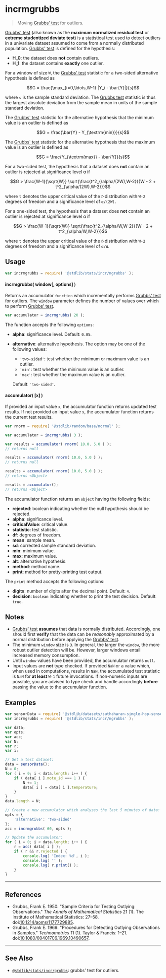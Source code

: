 <!--

@license Apache-2.0

Copyright (c) 2018 The Stdlib Authors.

Licensed under the Apache License, Version 2.0 (the "License");
you may not use this file except in compliance with the License.
You may obtain a copy of the License at

   http://www.apache.org/licenses/LICENSE-2.0

Unless required by applicable law or agreed to in writing, software
distributed under the License is distributed on an "AS IS" BASIS,
WITHOUT WARRANTIES OR CONDITIONS OF ANY KIND, either express or implied.
See the License for the specific language governing permissions and
limitations under the License.

-->

# incrmgrubbs

> Moving [Grubbs' test][grubbs-test] for outliers.

<section class="intro">

[Grubbs' test][grubbs-test] (also known as the **maximum normalized residual test** or **extreme studentized deviate test**) is a statistical test used to detect outliers in a univariate dataset assumed to come from a normally distributed population. [Grubbs' test][grubbs-test] is defined for the hypothesis:

-   **H_0**: the dataset does **not** contain outliers.
-   **H_1**: the dataset contains **exactly** one outlier.

For a window of size `W`, the [Grubbs' test][grubbs-test] statistic for a two-sided alternative hypothesis is defined as

<!-- <equation class="equation" label="eq:grubbs_test_statistic" align="center" raw="G = \frac{\max_{i=0,\ldots,W-1} |Y_i - \bar{Y}|}{s}" alt="Grubbs' test statistic."> -->

```math
G = \frac{\max_{i=0,\ldots,W-1} |Y_i - \bar{Y}|}{s}
```

<!-- <div class="equation" align="center" data-raw-text="G = \frac{\max_{i=0,\ldots,W-1} |Y_i - \bar{Y}|}{s}" data-equation="eq:grubbs_test_statistic">
    <img src="https://cdn.jsdelivr.net/gh/stdlib-js/stdlib@d157db87026794d6fab579039be09a8916cad4e0/lib/node_modules/@stdlib/stats/incr/mgrubbs/docs/img/equation_grubbs_test_statistic.svg" alt="Grubbs' test statistic.">
    <br>
</div> -->

<!-- </equation> -->

where `s` is the sample standard deviation. The [Grubbs test][grubbs-test] statistic is thus the largest absolute deviation from the sample mean in units of the sample standard deviation.

The [Grubbs' test][grubbs-test] statistic for the alternative hypothesis that the minimum value is an outlier is defined as

<!-- <equation class="equation" label="eq:grubbs_test_statistic_min" align="center" raw="G = \frac{\bar{Y} - Y_{\textrm{min}}}{s}" alt="Grubbs' test statistic for testing whether the minimum value is an outlier."> -->

```math
G = \frac{\bar{Y} - Y_{\textrm{min}}}{s}
```

<!-- <div class="equation" align="center" data-raw-text="G = \frac{\bar{Y} - Y_{\textrm{min}}}{s}" data-equation="eq:grubbs_test_statistic_min">
    <img src="https://cdn.jsdelivr.net/gh/stdlib-js/stdlib@d157db87026794d6fab579039be09a8916cad4e0/lib/node_modules/@stdlib/stats/incr/mgrubbs/docs/img/equation_grubbs_test_statistic_min.svg" alt="Grubbs' test statistic for testing whether the minimum value is an outlier.">
    <br>
</div> -->

<!-- </equation> -->

The [Grubbs' test][grubbs-test] statistic for the alternative hypothesis that the maximum value is an outlier is defined as

<!-- <equation class="equation" label="eq:grubbs_test_statistic_max" align="center" raw="G = \frac{Y_{\textrm{max}} - \bar{Y}}{s}" alt="Grubbs' test statistic for testing whether the maximum value is an outlier."> -->

```math
G = \frac{Y_{\textrm{max}} - \bar{Y}}{s}
```

<!-- <div class="equation" align="center" data-raw-text="G = \frac{Y_{\textrm{max}} - \bar{Y}}{s}" data-equation="eq:grubbs_test_statistic_max">
    <img src="https://cdn.jsdelivr.net/gh/stdlib-js/stdlib@d157db87026794d6fab579039be09a8916cad4e0/lib/node_modules/@stdlib/stats/incr/mgrubbs/docs/img/equation_grubbs_test_statistic_max.svg" alt="Grubbs' test statistic for testing whether the maximum value is an outlier.">
    <br>
</div> -->

<!-- </equation> -->

For a two-sided test, the hypothesis that a dataset does **not** contain an outlier is rejected at significance level α if

<!-- <equation class="equation" label="eq:grubbs_test_two_sided" align="center" raw="G > \frac{W-1}{\sqrt{W}} \sqrt{\frac{t^2_{\alpha/(2W),W-2}}{W - 2 + t^2_{\alpha/(2W),W-2}}}" alt="Two-sided Grubbs' test."> -->

```math
G > \frac{W-1}{\sqrt{W}} \sqrt{\frac{t^2_{\alpha/(2W),W-2}}{W - 2 + t^2_{\alpha/(2W),W-2}}}
```

<!-- <div class="equation" align="center" data-raw-text="G > \frac{W-1}{\sqrt{W}} \sqrt{\frac{t^2_{\alpha/(2W),W-2}}{W - 2 + t^2_{\alpha/(2W),W-2}}}" data-equation="eq:grubbs_test_two_sided">
    <img src="https://cdn.jsdelivr.net/gh/stdlib-js/stdlib@d157db87026794d6fab579039be09a8916cad4e0/lib/node_modules/@stdlib/stats/incr/mgrubbs/docs/img/equation_grubbs_test_two_sided.svg" alt="Two-sided Grubbs' test.">
    <br>
</div> -->

<!-- </equation> -->

where `t` denotes the upper critical value of the _t_-distribution with `W-2` degrees of freedom and a significance level of `α/(2W)`.

For a one-sided test, the hypothesis that a dataset does **not** contain an outlier is rejected at significance level α if

<!-- <equation class="equation" label="eq:grubbs_test_one_sided" align="center" raw="G > \frac{W-1}{\sqrt{W}} \sqrt{\frac{t^2_{\alpha/W,W-2}}{W - 2 + t^2_{\alpha/W,W-2}}}" alt="One-sided Grubbs' test."> -->

```math
G > \frac{W-1}{\sqrt{W}} \sqrt{\frac{t^2_{\alpha/W,W-2}}{W - 2 + t^2_{\alpha/W,W-2}}}
```

<!-- <div class="equation" align="center" data-raw-text="G > \frac{W-1}{\sqrt{W}} \sqrt{\frac{t^2_{\alpha/W,W-2}}{W - 2 + t^2_{\alpha/W,W-2}}}" data-equation="eq:grubbs_test_one_sided">
    <img src="https://cdn.jsdelivr.net/gh/stdlib-js/stdlib@d157db87026794d6fab579039be09a8916cad4e0/lib/node_modules/@stdlib/stats/incr/mgrubbs/docs/img/equation_grubbs_test_one_sided.svg" alt="One-sided Grubbs' test.">
    <br>
</div> -->

<!-- </equation> -->

where `t` denotes the upper critical value of the _t_-distribution with `W-2` degrees of freedom and a significance level of `α/W`.

</section>

<!-- /.intro -->

<section class="usage">

## Usage

```javascript
var incrmgrubbs = require( '@stdlib/stats/incr/mgrubbs' );
```

#### incrmgrubbs( window\[, options] )

Returns an accumulator `function` which incrementally performs [Grubbs' test][grubbs-test] for outliers. The `window` parameter defines the number of values over which to perform [Grubbs' test][grubbs-test].

```javascript
var accumulator = incrmgrubbs( 20 );
```

The function accepts the following `options`:

-   **alpha**: significance level. Default: `0.05`.

-   **alternative**: alternative hypothesis. The option may be one of the following values:

    -   `'two-sided'`: test whether the minimum or maximum value is an outlier.
    -   `'min'`: test whether the minimum value is an outlier.
    -   `'max'`: test whether the maximum value is an outlier.

    Default: `'two-sided'`.

#### accumulator( \[x] )

If provided an input value `x`, the accumulator function returns updated test results. If not provided an input value `x`, the accumulator function returns the current test results.

```javascript
var rnorm = require( '@stdlib/random/base/normal' );

var accumulator = incrmgrubbs( 3 );

var results = accumulator( rnorm( 10.0, 5.0 ) );
// returns null

results = accumulator( rnorm( 10.0, 5.0 ) );
// returns null

results = accumulator( rnorm( 10.0, 5.0 ) );
// returns <Object>

results = accumulator();
// returns <Object>
```

The accumulator function returns an `object` having the following fields:

-   **rejected**: boolean indicating whether the null hypothesis should be rejected.
-   **alpha**: significance level.
-   **criticalValue**: critical value.
-   **statistic**: test statistic.
-   **df**: degrees of freedom.
-   **mean**: sample mean.
-   **sd**: corrected sample standard deviation.
-   **min**: minimum value.
-   **max**: maximum value.
-   **alt**: alternative hypothesis.
-   **method**: method name.
-   **print**: method for pretty-printing test output.

The `print` method accepts the following options:

-   **digits**: number of digits after the decimal point. Default: `4`.
-   **decision**: `boolean` indicating whether to print the test decision. Default: `true`.

</section>

<!-- /.usage -->

<section class="notes">

## Notes

-   [Grubbs' test][grubbs-test] **assumes** that data is normally distributed. Accordingly, one should first **verify** that the data can be _reasonably_ approximated by a normal distribution before applying the [Grubbs' test][grubbs-test].
-   The minimum `window` size is `3`. In general, the larger the `window`, the more robust outlier detection will be. However, larger windows entail increased memory consumption.
-   Until `window` values have been provided, the accumulator returns `null`.
-   Input values are **not** type checked. If provided `NaN` or a value which, when used in computations, results in `NaN`, the accumulated test statistic is `NaN` for **at least** `W-1` future invocations. If non-numeric inputs are possible, you are advised to type check and handle accordingly **before** passing the value to the accumulator function.

</section>

<!-- /.notes -->

<section class="examples">

## Examples

<!-- eslint no-undef: "error" -->

```javascript
var sensorData = require( '@stdlib/datasets/suthaharan-single-hop-sensor-network' );
var incrmgrubbs = require( '@stdlib/stats/incr/mgrubbs' );

var data;
var opts;
var acc;
var N;
var r;
var i;

// Get a test dataset:
data = sensorData();
N = 0;
for ( i = 0; i < data.length; i++ ) {
    if ( data[ i ].mote_id === 1 ) {
        N += 1;
        data[ i ] = data[ i ].temperature;
    }
}
data.length = N;

// Create a new accumulator which analyzes the last 5 minutes of data:
opts = {
    'alternative': 'two-sided'
};
acc = incrmgrubbs( 60, opts );

// Update the accumulator:
for ( i = 0; i < data.length; i++ ) {
    r = acc( data[ i ] );
    if ( r && r.rejected ) {
        console.log( 'Index: %d', i );
        console.log( '' );
        console.log( r.print() );
    }
}
```

</section>

<!-- /.examples -->

<section class="references">

* * *

## References

-   Grubbs, Frank E. 1950. "Sample Criteria for Testing Outlying Observations." _The Annals of Mathematical Statistics_ 21 (1). The Institute of Mathematical Statistics: 27–58. doi:[10.1214/aoms/1177729885][@grubbs:1950a].
-   Grubbs, Frank E. 1969. "Procedures for Detecting Outlying Observations in Samples." _Technometrics_ 11 (1). Taylor & Francis: 1–21. doi:[10.1080/00401706.1969.10490657][@grubbs:1969a].    

</section>

<!-- /.references -->

<!-- Section for related `stdlib` packages. Do not manually edit this section, as it is automatically populated. -->

<section class="related">

* * *

## See Also

-   <span class="package-name">[`@stdlib/stats/incr/grubbs`][@stdlib/stats/incr/grubbs]</span><span class="delimiter">: </span><span class="description">grubbs' test for outliers.</span>

</section>

<!-- /.related -->

<!-- Section for all links. Make sure to keep an empty line after the `section` element and another before the `/section` close. -->

<section class="links">

[grubbs-test]: https://en.wikipedia.org/wiki/Grubbs%27_test_for_outliers

[@grubbs:1950a]: https://doi.org/10.1214/aoms/1177729885

[@grubbs:1969a]: https://doi.org/10.1080/00401706.1969.10490657

<!-- <related-links> -->

[@stdlib/stats/incr/grubbs]: https://github.com/stdlib-js/stdlib/tree/develop/lib/node_modules/%40stdlib/stats/incr/grubbs

<!-- </related-links> -->

</section>

<!-- /.links -->
